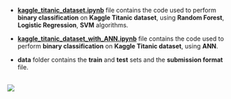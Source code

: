 - [**kaggle_titanic_dataset.ipynb**](https://github.com/mohitr7/python-ML/blob/master/kaggle-titanic-dataset/kaggle_titanic_dataset.ipynb) file contains the code used to perform **binary classification** on **Kaggle Titanic dataset**, using **Random Forest**, **Logistic Regression**, **SVM** algorithms.


- [**kaggle_titanic_dataset_with_ANN.ipynb**](https://github.com/mohitr7/python-ML/blob/master/kaggle-titanic-dataset/kaggle_titanic_dataset_with_ANN.ipynb) file contains the code used to perform **binary classification** on **Kaggle Titanic dataset**, using **ANN**.


- **data** folder contains the **train** and **test** sets and the **submission format** file.
<br><br>

![](https://raw.githubusercontent.com/mohitr7/python-ML/master/images/titanic.jpg)
